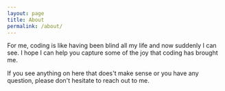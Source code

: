 ```yaml
---
layout: page
title: About
permalink: /about/
---
```


For me, coding is like having been blind all my life and now suddenly
I can see. I hope I can help you capture some of the joy that coding
has brought me.  

If you see anything on here that does't make sense or you have any 
question, please don't hesitate to reach out to me. 

